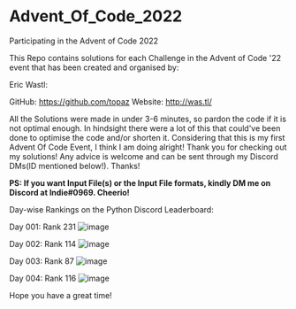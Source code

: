 # Advent_Of_Code_2022
Participating in the Advent of Code 2022

This Repo contains solutions for each Challenge in the Advent of Code '22 event that has been created and organised by:

Eric Wastl:
  
  GitHub: https://github.com/topaz
  Website: http://was.tl/
  
All the Solutions were made in under 3-6 minutes, so pardon the code if it is not optimal enough. In hindsight there were a lot of this that could've been done to optimise the code and/or shorten it. Considering that this is my first Advent Of Code Event, I think I am doing alright! Thank you for checking out my solutions! Any advice is welcome and can be sent through my Discord DMs(ID mentioned below!). Thanks!

**PS: If you want Input File(s) or the Input File formats, kindly DM me on Discord at Indie#0969. Cheerio!**

Day-wise Rankings on the Python Discord Leaderboard:

  Day 001: Rank 231
  ![image](https://user-images.githubusercontent.com/118423954/205229701-95523520-0b2c-4eca-8ada-63d2f9506752.png)

  Day 002: Rank 114
  ![image](https://user-images.githubusercontent.com/118423954/205229779-de690fee-ac55-4599-b5ec-c390c4e51be0.png)
  
  Day 003: Rank 87
  ![image](https://user-images.githubusercontent.com/118423954/205426132-001bfa6e-8cb9-470f-86e1-d15d5748a569.png)
  
  Day 004: Rank 116
  ![image](https://user-images.githubusercontent.com/118423954/205476880-713ba7f8-2bf8-47c9-9468-94fa7935a34f.png)
  
Hope you have a great time!
